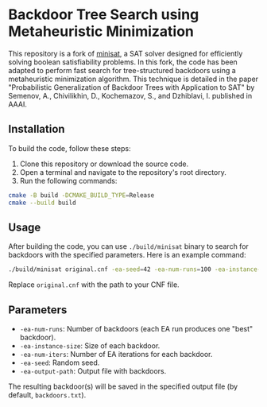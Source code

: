 # Backdoor Tree Search using Metaheuristic Minimization

This repository is a fork of [minisat](https://github.com/master-keying/minisat), a SAT solver designed for efficiently solving boolean satisfiability problems.
In this fork, the code has been adapted to perform fast search for tree-structured backdoors using a metaheuristic minimization algorithm.
This technique is detailed in the paper "Probabilistic Generalization of Backdoor Trees with Application to SAT" by Semenov, A., Chivilikhin, D., Kochemazov, S., and Dzhiblavi, I. published in AAAI.

## Installation

To build the code, follow these steps:

1. Clone this repository or download the source code.
2. Open a terminal and navigate to the repository's root directory.
3. Run the following commands:

```sh
cmake -B build -DCMAKE_BUILD_TYPE=Release
cmake --build build
```

## Usage

After building the code, you can use `./build/minisat` binary to search for backdoors with the specified parameters.
Here is an example command:

```sh
./build/minisat original.cnf -ea-seed=42 -ea-num-runs=100 -ea-instance-size=10 -ea-num-iters=1000 -ea-output-path=backdoors_100x10x1000.txt
```

Replace `original.cnf` with the path to your CNF file.

## Parameters

- `-ea-num-runs`: Number of backdoors (each EA run produces one "best" backdoor).
- `-ea-instance-size`: Size of each backdoor.
- `-ea-num-iters`: Number of EA iterations for each backdoor.
- `-ea-seed`: Random seed.
- `-ea-output-path`: Output file with backdoors.

The resulting backdoor(s) will be saved in the specified output file (by default, `backdoors.txt`).
